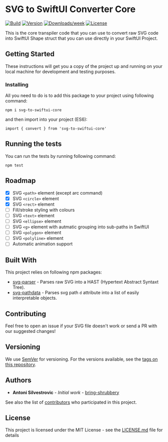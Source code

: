 # SVG to SwiftUI Converter Core

[![Build](https://img.shields.io/github/workflow/status/quassummanus/svg-to-swiftui-core/Node.js%20CI)](https://github.com/quassummanus/svg-to-swiftui-core/actions)
[![Version](https://img.shields.io/npm/v/svg-to-swiftui-core.svg)](https://npmjs.org/package/svg-to-swiftui-core)
[![Downloads/week](https://img.shields.io/npm/dw/svg-to-swiftui-core.svg)](https://npmjs.org/package/svg-to-swiftui-core)
[![License](https://img.shields.io/npm/l/svg-to-swiftui-core.svg)](LICENSE.md)

This is the core transpiler code that you can use to convert raw SVG code into SwiftUI Shape struct that you can use directly in your SwiftUI Project.

## Getting Started

These instructions will get you a copy of the project up and running on your local machine for development and testing purposes.

### Installing

All you need to do is to add this package to your project using following command:

`npm i svg-to-swiftui-core`

and then import into your project (ES6):

`import { convert } from 'svg-to-swiftui-core'`

## Running the tests

You can run the tests by running following command:

`npm test`

## Roadmap

- [x] SVG `<path>` element (except arc command)
- [x] SVG `<circle>` element
- [x] SVG `<rect>` element
- [ ] Fill/stroke styling with colours
- [ ] SVG `<text>` element
- [ ] SVG `<ellipse>` element
- [ ] SVG `<g>` element with autmatic grouping into sub-paths in SwiftUI
- [ ] SVG `<polygon>` element
- [ ] SVG `<polyline>` element
- [ ] Automatic animation support

## Built With

This project relies on following npm packages:

- [svg-parser](https://github.com/Rich-Harris/svg-parser) - Parses raw SVG into a HAST (Hypertext Abstract Syntaxt Tree).
- [svg-pathdata](https://github.com/nfroidure/svg-pathdata) - Parses svg path `d` attribute into a list of easily interpretable objects.

## Contributing

Feel free to open an issue if your SVG file doesn't work or send a PR with our suggested changes!

## Versioning

We use [SemVer](http://semver.org/) for versioning. For the versions available, see the [tags on this repository](https://github.com/quassummanus/svg-to-swiftui-core/tags).

## Authors

- **Antoni Silvestrovic** - _Initial work_ - [bring-shrubbery](https://github.com/bring-shrubbery)

See also the list of [contributors](https://github.com/quassummanus/svg-to-swiftui-core/contributors) who participated in this project.

## License

This project is licensed under the MIT License - see the [LICENSE.md](LICENSE.md) file for details
